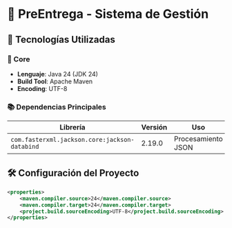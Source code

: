 # 🚀 PreEntrega - Sistema de Gestión

## 📌 Tecnologías Utilizadas

### 🔧 Core
- **Lenguaje**: Java 24 (JDK 24)
- **Build Tool**: Apache Maven
- **Encoding**: UTF-8

### 📚 Dependencias Principales
| Librería | Versión | Uso |
|----------|---------|-----|
| `com.fasterxml.jackson.core:jackson-databind` | 2.19.0 | Procesamiento JSON |

## 🛠️ Configuración del Proyecto

```xml
<properties>
    <maven.compiler.source>24</maven.compiler.source>
    <maven.compiler.target>24</maven.compiler.target>
    <project.build.sourceEncoding>UTF-8</project.build.sourceEncoding>
</properties>
